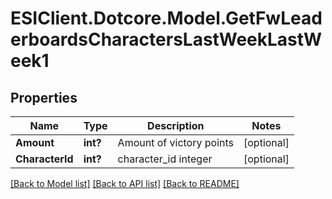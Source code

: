 # ESIClient.Dotcore.Model.GetFwLeaderboardsCharactersLastWeekLastWeek1
## Properties

Name | Type | Description | Notes
------------ | ------------- | ------------- | -------------
**Amount** | **int?** | Amount of victory points | [optional] 
**CharacterId** | **int?** | character_id integer | [optional] 

[[Back to Model list]](../README.md#documentation-for-models) [[Back to API list]](../README.md#documentation-for-api-endpoints) [[Back to README]](../README.md)

